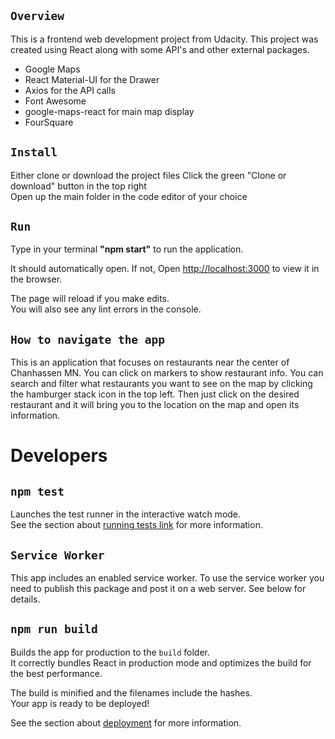 ## `Overview`
This is a frontend web development project from Udacity. This project was created using React along with some API's and other external packages.

* Google Maps
* React Material-UI for the Drawer
* Axios for the API calls
* Font Awesome
* google-maps-react for main map display
* FourSquare

## `Install`
Either clone or download the project files
Click the green "Clone or download" button in the top right<br>
Open up the main folder in the code editor of your choice <br>

## `Run`
Type in your terminal <strong>"npm start"</strong> to run the application.

It should automatically open. If not, Open [http://localhost:3000](http://localhost:3000) to view it in the browser.

The page will reload if you make edits.<br>
You will also see any lint errors in the console.

## `How to navigate the app`
This is an application that focuses on restaurants near the center of Chanhassen MN. You can click on markers to show restaurant info. You can search and filter what restaurants you want to see on the map by clicking the hamburger stack icon in the top left. Then just click on the desired restaurant and it will bring you to the location on the map and open its information.


# Developers

## `npm test`

Launches the test runner in the interactive watch mode.<br>
See the section about [running tests link](https://facebook.github.io/create-react-app/docs/running-tests) for more information.

## `Service Worker`
This app includes an enabled service worker. To use the service worker you need to publish this package and post it on a web server. See below for details.

## `npm run build`

Builds the app for production to the `build` folder.<br>
It correctly bundles React in production mode and optimizes the build for the best performance.

The build is minified and the filenames include the hashes.<br>
Your app is ready to be deployed!

See the section about [deployment](https://facebook.github.io/create-react-app/docs/deployment) for more information.



